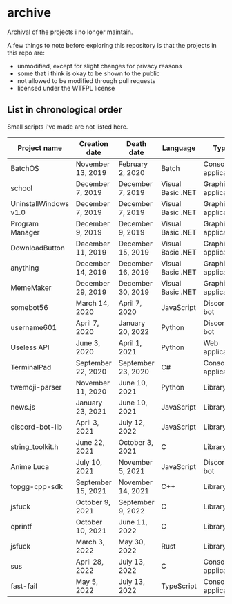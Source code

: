 # archive
Archival of the projects i no longer maintain.

A few things to note before exploring this repository is that the projects in this repo are:
- unmodified, except for slight changes for privacy reasons
- some that i think is okay to be shown to the public
- not allowed to be modified through pull requests
- licensed under the WTFPL license

## List in chronological order

Small scripts i've made are not listed here.

| Project name          | Creation date      | Death date         | Language          | Type                  |
|-----------------------|--------------------|--------------------|-------------------|-----------------------|
| BatchOS               | November 13, 2019  | February 2, 2020   | Batch             | Console application   |
| school                | December 7, 2019   | December 7, 2019   | Visual Basic .NET | Graphical application |
| UninstallWindows v1.0 | December 7, 2019   | December 7, 2019   | Visual Basic .NET | Graphical application |
| Program Manager       | December 9, 2019   | December 9, 2019   | Visual Basic .NET | Graphical application |
| DownloadButton        | December 11, 2019  | December 15, 2019  | Visual Basic .NET | Graphical application |
| anything              | December 14, 2019  | December 16, 2019  | Visual Basic .NET | Graphical application |
| MemeMaker             | December 29, 2019  | December 30, 2019  | Visual Basic .NET | Graphical application |
| somebot56             | March 14, 2020     | April 7, 2020      | JavaScript        | Discord bot           |
| username601           | April 7, 2020      | January 20, 2022   | Python            | Discord bot           |
| Useless API           | June 3, 2020       | April 1, 2021      | Python            | Web application       |
| TerminalPad           | September 22, 2020 | September 23, 2020 | C#                | Console application   |
| twemoji-parser        | November 11, 2020  | June 10, 2021      | Python            | Library               |
| news.js               | January 23, 2021   | June 10, 2021      | JavaScript        | Library               |
| discord-bot-lib       | April 3, 2021      | July 12, 2022      | JavaScript        | Library               |
| string_toolkit.h      | June 22, 2021      | October 3, 2021    | C                 | Library               |
| Anime Luca            | July 10, 2021      | November 5, 2021   | JavaScript        | Discord bot           |
| topgg-cpp-sdk         | September 15, 2021 | November 14, 2021  | C++               | Library               |
| jsfuck                | October 9, 2021    | September 9, 2022  | C                 | Library               |
| cprintf               | October 10, 2021   | June 11, 2022      | C                 | Library               |
| jsfuck                | March 3, 2022      | May 30, 2022       | Rust              | Library               |
| sus                   | April 28, 2022     | July 13, 2022      | C                 | Console application   |
| fast-fail             | May 5, 2022        | July 13, 2022      | TypeScript        | Console application   |
